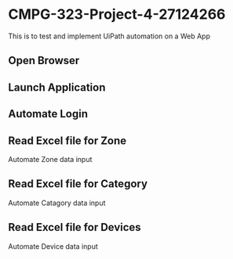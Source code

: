 # CMPG-323-Project-4-27124266
This is to test and implement UiPath automation on a Web App

## Open Browser

## Launch Application

## Automate Login

## Read Excel file for Zone
Automate Zone data input

## Read Excel file for Category
Automate Catagory data input

## Read Excel file for Devices
Automate Device data input
